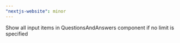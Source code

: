 ```yaml
---
"nextjs-website": minor
---
```


Show all input items in QuestionsAndAnswers component if no limit is specified
